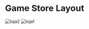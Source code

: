 ﻿# Game Store Layout
 
![loja2](https://github.com/MelkCampos33/responsive-store-model/assets/108761793/15694637-66aa-4827-b019-3d59776c022d)
![loja1](https://github.com/MelkCampos33/responsive-store-model/assets/108761793/42a2eb41-c926-4dfc-b636-9e88f9bf4e29)

